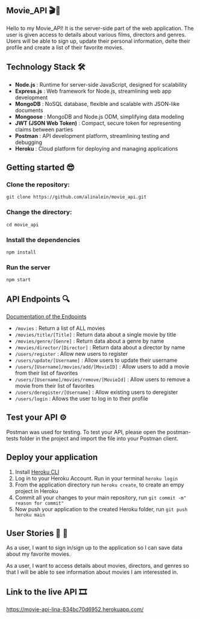 ## Movie_API 🎬🍿
Hello to my Movie_API! It is the server-side part of the web application. The user is given access to details about various films, directors and genres. Users will be able to sign up, update their personal information, delte their profile and create a list of their favorite movies.

## Technology Stack 🛠️
- **Node.js** : Runtime for server-side JavaScript, designed for scalability
- **Express.js** : Web framework for Node.js, streamlining web app development
- **MongoDB** : NoSQL database, flexible and scalable with JSON-like documents
- **Mongoose** : MongoDB and Node.js ODM, simplifying data modeling
- **JWT (JSON Web Token)** : Compact, secure token for representing claims between parties
- **Postman** : API development platform, streamlining testing and debugging
- **Heroku** : Cloud platform for deploying and managing applications

## Getting started 😎

### Clone the repository:
```
git clone https://github.com/alinalein/movie_api.git
```

### Change the directory:
```
cd movie_api
```
### Install the dependencies
```
npm install
```
### Run the server
```
npm start
```

## API Endpoints 🔍

 [Documentation of the Endpoints](https://movie-api-lina-834bc70d6952.herokuapp.com/documentation.html)
- `/movies` : Return a list of ALL movies
- `/movies/title/[Title]` : Return data about a single movie by title
- `/movies/genre/[Genre]` : Return data about a genre by name
- `/movies/director/[Director]` : Return data about a director by name
- `/users/register` : Allow new users to register
- `/users/update/[Username]` : Allow users to update their username
- `/users/[Username]/movies/add/[MovieID]` : Allow users to add a movie from their list of favorites
- `/users/[Username]/movies/remove/[MovieId]` : Allow users to remove a movie from their list of favorites
- `/users/deregister/[Username]` : Allow existing users to deregister
- `/users/login` : Allows the user to log in to their profile
 
## Test your API ⚙️
Postman was used for testing. To test your API, please open the postman-tests folder in the project and import the file into your Postman client. 

## Deploy your application
1. Install [Heroku CLI](https://devcenter.heroku.com/articles/heroku-cli#download-and-install)
2. Log in to your Heroku Account. Run in your terminal `heroku login`
3. From the application directory run `heroku create`, to create an empy project in Heroku
4. Commit all your changes to your main repository, run `git commit -m" reason for commit"`
5. Now push your application to the created Heroku folder, run `git push heroku main`
   
 ## User Stories 💃 🕺
 As a user, I want to sign in/sign up to the application so I can save data about my favorite movies.
 
 As a user, I want to access details about movies, directors, and genres so that I will be able to see information about movies I am interessted in. 

## Link to the live API 🎞️
https://movie-api-lina-834bc70d6952.herokuapp.com/
